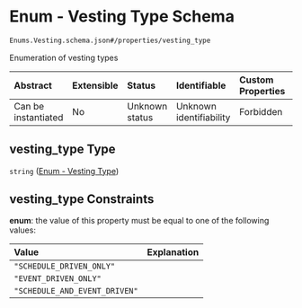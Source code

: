 # Enum - Vesting Type Schema

```txt
Enums.Vesting.schema.json#/properties/vesting_type
```

Enumeration of vesting types

| Abstract            | Extensible | Status         | Identifiable            | Custom Properties | Additional Properties | Access Restrictions | Defined In                                                                      |
| :------------------ | :--------- | :------------- | :---------------------- | :---------------- | :-------------------- | :------------------ | :------------------------------------------------------------------------------ |
| Can be instantiated | No         | Unknown status | Unknown identifiability | Forbidden         | Allowed               | none                | [Vesting.schema.json*](../out/types/Vesting.schema.json "open original schema") |

## vesting_type Type

`string` ([Enum - Vesting Type](vesting-1-properties-enum---vesting-type.md))

## vesting_type Constraints

**enum**: the value of this property must be equal to one of the following values:

| Value                         | Explanation |
| :---------------------------- | :---------- |
| `"SCHEDULE_DRIVEN_ONLY"`      |             |
| `"EVENT_DRIVEN_ONLY"`         |             |
| `"SCHEDULE_AND_EVENT_DRIVEN"` |             |
